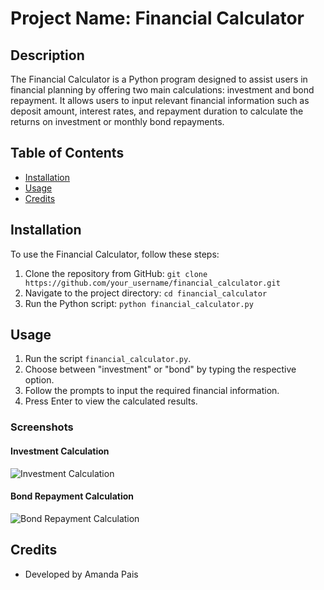 # Project Name: Financial Calculator

## Description
The Financial Calculator is a Python program designed to assist users in financial planning by offering two main calculations: investment and bond repayment. It allows users to input relevant financial information such as deposit amount, interest rates, and repayment duration to calculate the returns on investment or monthly bond repayments.

## Table of Contents
- [Installation](#installation)
- [Usage](#usage)
- [Credits](#credits)

## Installation
To use the Financial Calculator, follow these steps:
1. Clone the repository from GitHub: `git clone https://github.com/your_username/financial_calculator.git`
2. Navigate to the project directory: `cd financial_calculator`
3. Run the Python script: `python financial_calculator.py`

## Usage
1. Run the script `financial_calculator.py`.
2. Choose between "investment" or "bond" by typing the respective option.
3. Follow the prompts to input the required financial information.
4. Press Enter to view the calculated results.

### Screenshots
#### Investment Calculation
![Investment Calculation](images/investment_calculation.png)

#### Bond Repayment Calculation
![Bond Repayment Calculation](images/bond_repayment_calculation.png)

## Credits
- Developed by Amanda Pais
